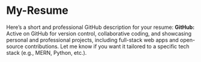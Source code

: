 # My-Resume
Here’s a short and professional GitHub description for your resume:  **GitHub:** Active on GitHub for version control, collaborative coding, and showcasing personal and professional projects, including full-stack web apps and open-source contributions.  Let me know if you want it tailored to a specific tech stack (e.g., MERN, Python, etc.).
